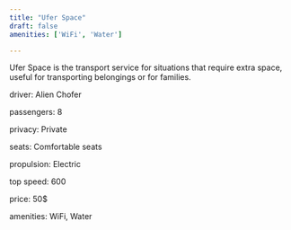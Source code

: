 ```yaml
---
title: "Ufer Space"
draft: false
amenities: ['WiFi', 'Water']

---
```

Ufer Space is the transport service for situations that require extra space, useful for transporting belongings or for families.

driver: Alien Chofer

passengers: 8

privacy: Private

seats: Comfortable seats

propulsion: Electric

top speed: 600

price: 50$

amenities: WiFi, Water

